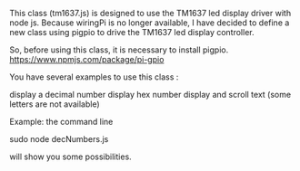 This class (tm1637.js) is designed to use the TM1637 led display driver with node js. Because wiringPi is no longer available, I have decided to define a new class using pigpio to drive the TM1637 led display controller.

So, before using this class, it is necessary to install pigpio. https://www.npmjs.com/package/pi-gpio

You have several examples to use this class :

display a decimal number
display hex number
display and scroll text (some letters are not available)

Example: the command line

sudo node decNumbers.js

will show you some possibilities.
